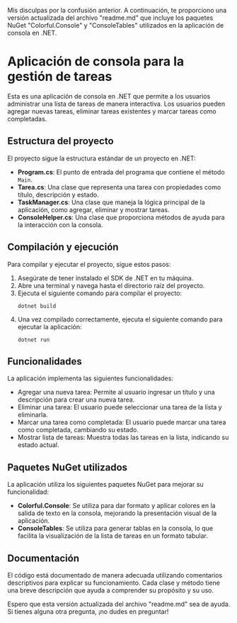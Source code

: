 Mis disculpas por la confusión anterior. A continuación, te proporciono una versión actualizada del archivo "readme.md" que incluye los paquetes NuGet "Colorful.Console" y "ConsoleTables" utilizados en la aplicación de consola en .NET.

# Aplicación de consola para la gestión de tareas

Esta es una aplicación de consola en .NET que permite a los usuarios administrar una lista de tareas de manera interactiva. Los usuarios pueden agregar nuevas tareas, eliminar tareas existentes y marcar tareas como completadas.

## Estructura del proyecto

El proyecto sigue la estructura estándar de un proyecto en .NET:

- **Program.cs**: El punto de entrada del programa que contiene el método `Main`.
- **Tarea.cs**: Una clase que representa una tarea con propiedades como título, descripción y estado.
- **TaskManager.cs**: Una clase que maneja la lógica principal de la aplicación, como agregar, eliminar y mostrar tareas.
- **ConsoleHelper.cs**: Una clase que proporciona métodos de ayuda para la interacción con la consola.

## Compilación y ejecución

Para compilar y ejecutar el proyecto, sigue estos pasos:

1. Asegúrate de tener instalado el SDK de .NET en tu máquina.
2. Abre una terminal y navega hasta el directorio raíz del proyecto.
3. Ejecuta el siguiente comando para compilar el proyecto:
   ```
   dotnet build
   ```
4. Una vez compilado correctamente, ejecuta el siguiente comando para ejecutar la aplicación:
   ```
   dotnet run
   ```

## Funcionalidades

La aplicación implementa las siguientes funcionalidades:

- Agregar una nueva tarea: Permite al usuario ingresar un título y una descripción para crear una nueva tarea.
- Eliminar una tarea: El usuario puede seleccionar una tarea de la lista y eliminarla.
- Marcar una tarea como completada: El usuario puede marcar una tarea como completada, cambiando su estado.
- Mostrar lista de tareas: Muestra todas las tareas en la lista, indicando su estado actual.

## Paquetes NuGet utilizados

La aplicación utiliza los siguientes paquetes NuGet para mejorar su funcionalidad:

- **Colorful.Console**: Se utiliza para dar formato y aplicar colores en la salida de texto en la consola, mejorando la presentación visual de la aplicación.
- **ConsoleTables**: Se utiliza para generar tablas en la consola, lo que facilita la visualización de la lista de tareas en un formato tabular.

## Documentación

El código está documentado de manera adecuada utilizando comentarios descriptivos para explicar su funcionamiento. Cada clase y método tiene una breve descripción que ayuda a comprender su propósito y su uso.

Espero que esta versión actualizada del archivo "readme.md" sea de ayuda. Si tienes alguna otra pregunta, ¡no dudes en preguntar!
